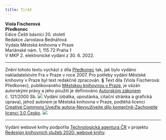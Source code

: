 ```yaml
---
title: Tiráž
---
```


**Viola Fischerová    
Předkonec**  
Edice Čeští básníci 20. století  
Redakce Jaroslava Bednářová  
Vydala Městská knihovna v Praze  
Mariánské nám. 1, 115 72 Praha 1  
V MKP 2. elektronické vydání z 30. 6. 2022.

***

Znění tohoto textu vychází z díla [Předkonec](https://search.mlp.cz/cz/titul/predkonec/2610339/#/) tak, jak bylo vydáno nakladatelstvím Fra v Praze v roce 2007. Pro potřeby vydání Městské knihovny v Praze byl text redakčně zpracován.
**§**
Text díla (Viola Fischerová: Předkonec), publikovaného [Městskou knihovnou v Praze](https://www.mlp.cz/cz/), je vázán autorskými právy a jeho použití je definováno [Autorským zákonem](https://www.mkcr.cz/predpisy-zakonu-709.html) č. 121/2000 Sb.
![](../Images/image001.jpg)
Vydání (obálka, upoutávka, citační stránka a grafická úprava), jehož autorem je Městská knihovna v Praze, podléhá licenci [Creative Commons Uveďte autora-Nevyužívejte dílo komerčně-Zachovejte licenci 3.0 Česko](https://creativecommons.org/licenses/by-nc-sa/3.0/cz/).
![](../Images/image002.jpg)

***

Vydání webové knihy podpořila [Technologická agentura ČR](https://www.tacr.cz/) v projektu [Redesign knihovních služeb 2020: webové knihy](https://starfos.tacr.cz/cs/project/TL04000391).